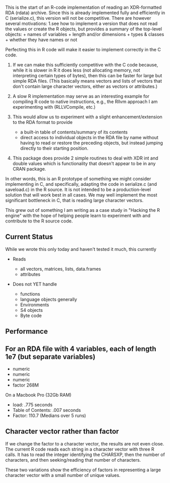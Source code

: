 This is the start of an R-code implementation of reading an XDR-formatted RDA (rdata) archive.
Since this is already implemented fully and efficiently in C (serialize.c), this version will not be
competitive.
There are however several motivations:
1.see how to implement a version that does not read the  values or create the R objects, but
  provides a summary of the top-level objects:
    + names of variables
	+ length and/or dimensions
	+ types & classes
	+ whether they have names or not

 Perfecting this in R code will make it easier to implement correctly in the C code.

1. If we can make this sufficiently competitive with the C code because, while it is slower in R it
   does less (not allocating memory, not interpreting certain types of bytes), then this can be
   faster for large but simple RDA files. (This basically means vectors and lists of vectors that
   don't contain large character vectors, either as vectors or attributes.)
   
1. A slow R implementation may serve as an interesting example for compiling R code to native
   instructions, e.g., the Rllvm approach I am experimenting with (RLLVCompile, etc.)

1. This would allow us to experiment with a slight enhancement/extension to the RDA format to
   provide 
   + a built-in table of contents/summary of its contents
   + direct access to individual objects in the RDA file by name without having to read or restore the
     preceding objects, but instead jumping directly to their starting position.

2. This package does provide 2 simple routines to deal with XDR int and double values which is
   functionality that doesn't appear to be in any CRAN package.


In other words, this is an R prototype of something we might consider implementing in C, and
specifically, adapting the code in serialize.c (and saveload.c) in the R source.
It is not intended to be a production-level solution that will work best in all cases. 
We may well implement the most significant bottleneck in C, that is reading large character vectors.

This grew out of something I am writing as a case study in "Hacking the R engine" with the hope of
helping people learn to experiment with and contribute to the R source code.


## Current Status
While we wrote this only today and haven't tested it much, this currently
+ Reads 
   + all vectors, matrices, lists, data.frames
   + attributes

+ Does not YET handle
   + functions
   + language objects generally
   + Environments
   + S4 objects
   + Byte code


##  Performance



## For an RDA file with 4 variables, each of length 1e7 (but separate variables)
  + numeric
  + numeric
  + numeric
  + factor
268M

On a Macbook Pro (32Gb RAM) 
+ load: .775 seconds
+ Table of Contents: .007 seconds 
+ Factor:  110.7
(Medians over 5 runs)


## Character vector rather than factor

If we change the factor to a character vector, the results are not even close.
The current R code reads each string in a character vector with three R calls.
It has to read the integer identifying the CHARSXP, then the number of characters, and then
seeking/reading that number of characters.


These two variations show the efficiency of factors in representing a large character vector with a small
number of unique values.

